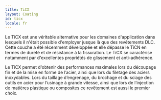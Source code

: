 ```yaml
---
title: TiCX
layout: Coating
id: ticx
locale: fr
---
```

Le TiCX est une véritable alternative pour les domaines d'application dans lesquels il n'était possible d'employer jusque là que des revêtements DLC. Cette couche a été récemment développée et elle dépasse le TiCN en termes de dureté et de résistance à la fissuration. Le TiCX se caractérise notamment par d'excellentes propriétés de glissement et anti-adhérence.

Le TiCX permet d'obtenir des performances maximales lors du découpage fin et de la mise en forme de l’acier, ainsi que lors du filetage des aciers inoxydables. Lors du taillage d’engrenage, du brochage et du sciage des outils en acier pour l’usinage à grande vitesse, ainsi que lors de l’injection de matières plastique ou composites ce revêtement est aussi le premier choix.
